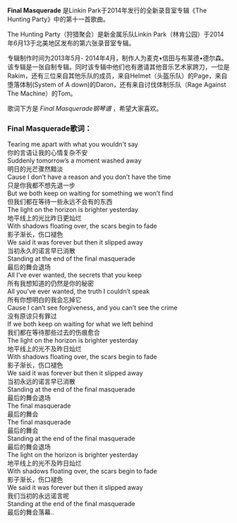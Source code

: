 

**Final Masquerade** 是Linkin Park于2014年发行的全新录音室专辑《The Hunting Party》中的第十一首歌曲。

  
The Hunting Party（狩猎聚会）是新金属乐队Linkin Park（林肯公园）于2014年6月13于北美地区发布的第六张录音室专辑。

  
专辑制作时间为2013年5月-
2014年4月，制作人为麦克•信田与布莱德•德尔森。该专辑是一张自制专辑。同时该专辑中他们也有邀请其他音乐艺术家跨刀，一位是Rakim，还有三位来自其他乐队的成员，来自Helmet（头盔乐队）的Page，来自堕落体制(System
of A down)的Daron，还有来自讨伐体制乐队（Rage Against The Machine）的Tom。

  
歌词下方是 _Final Masquerade钢琴谱_ ，希望大家喜欢。

### Final Masquerade歌词：

Tearing me apart with what you wouldn't say  
你的言语让我的心情复杂不安  
Suddenly tomorrow’s a moment washed away  
明日的光芒骤然黯淡  
Cause I don’t have a reason and you don’t have the time  
只是你我都不想先退一步  
But we both keep on waiting for something we won’t find  
但我们都在等待一些永远不会有的东西  
The light on the horizon is brighter yesterday  
地平线上的光比昨日更灿烂  
With shadows floating over, the scars begin to fade  
影子渐长，伤口褪色  
We said it was forever but then it slipped away  
当初永久的诺言早已消散  
Standing at the end of the final masquerade  
最后的舞会退场  
All I’ve ever wanted, the secrets that you keep  
所有我想知道的仍然是你的秘密  
All you’ve ever wanted, the truth I couldn’t speak  
所有你想明白的我会忘掉它  
Cause I can’t see forgiveness, and you can’t see the crime  
没有原谅只有罪过  
If we both keep on waiting for what we left behind  
我们都在等待那些过去的伤痕愈合  
The light on the horizon is brighter yesterday  
地平线上的光不及昨日灿烂  
With shadows floating over, the scars begin to fade  
影子渐长，伤口褪色  
We said it was forever but then it slipped away  
当初永远的诺言早已消散  
Standing at the end of the final masquerade  
最后的舞会退场  
The final masquerade  
最后的舞会  
The final masquerade  
最后的舞会  
Standing at the end of the final masquerade  
最后的舞会退场  
The light on the horizon is brighter yesterday  
地平线上的光不及昨日灿烂  
With shadows floating over, the scars begin to fade  
影子渐长，伤口褪色  
We said it was forever but then it slipped away  
我们当初的永远诺言呢  
Standing at the end of the final masquerade  
最后的舞会落幕..

